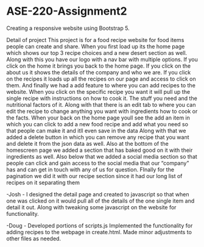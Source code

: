# ASE-220-Assignment2

Creating a responsive website using Bootstrap 5.

Detail of project This project is for a food recipe website for food items people can create and share. When you first load up its the home page which shows our top 3 recipe choices and a new desert section as well. Along with this you have our logo with a nav bar with multiple options.
If you click on the home it brings you back to the home page. If you click on the about us it shows the details of the company and who we are. If you click on the recipes it loads up all the recipes on our page and access to click on them. And finally we had a add feature to where you can add recipes to the website.
When you click on the specific recipe you want it will pull up the single recipe with instructions on how to cook it. The stuff you need and the nutritional factors of it. Along with that there is an edit tab to where you can edit the recipe to change anything you want with ingredients how to cook or the facts.
When your back on the home page youll see the add an item in which you can click to add a new food recipe and add what you need so that people can make it and itll even save in the data
Along with that we added a delete button in which you can remove any recipe that you want and delete it from the json data as well.
Also at the bottom of the homescreen page we added a section that has baked good on it with their ingredients as well.
Also below that we added a social media section so that people can click and gain access to the social media that our “company” has and can get in touch with any of us for question.
FInally for the pagination we did it with our recipe section since it had our long list of recipes on it separating them

-Josh - I designed the detail page and created to javascript so that when one was clicked on it would pull all of the details of the one single item and detail it out. Along with tweaking some javascript on the website for functionality.

-Doug - Developed portions of scripts.js 
Implemented the functionality for adding recipes to the webpage in create.html.
Made minor adjustments to other files as needed.
